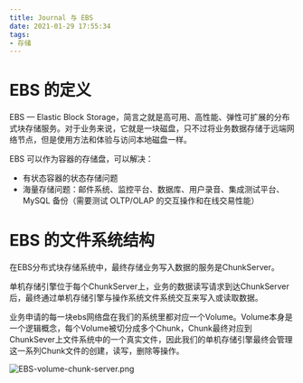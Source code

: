 ```yaml
---
title: Journal 与 EBS
date: 2021-01-29 17:55:34
tags:
- 存储
---
```

# EBS 的定义

EBS — Elastic Block Storage，简言之就是高可用、高性能、弹性可扩展的分布式块存储服务。对于业务来说，它就是一块磁盘，只不过将业务数据存储于远端网络节点，但是使用方法和体验与访问本地磁盘一样。

EBS 可以作为容器的存储盘，可以解决：

- 有状态容器的状态存储问题
- 海量存储问题：邮件系统、监控平台、数据库、用户录音、集成测试平台、MySQL 备份（需要测试 OLTP/OLAP 的交互操作和在线交易性能）

# EBS 的文件系统结构

在EBS分布式块存储系统中，最终存储业务写入数据的服务是ChunkServer。

单机存储引擎位于每个ChunkServer上，业务的数据读写请求到达ChunkServer后，最终通过单机存储引擎与操作系统文件系统交互来写入或读取数据。

业务申请的每一块ebs网络盘在我们的系统里都对应一个Volume。Volume本身是一个逻辑概念，每个Volume被切分成多个Chunk，Chunk最终对应到ChunkSever上文件系统中的一个真实文件，因此我们的单机存储引擎最终会管理这一系列Chunk文件的创建，读写，删除等操作。

![EBS-volume-chunk-server.png](EBS-volume-chunk-server.png)

